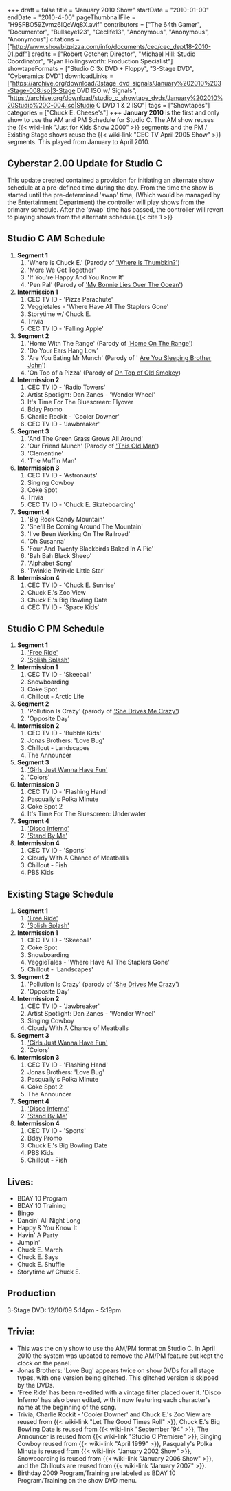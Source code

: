 +++
draft = false
title = "January 2010 Show"
startDate = "2010-01-00"
endDate = "2010-4-00"
pageThumbnailFile = "H9SFBO59Zvmz6IQcWq8X.avif"
contributors = ["The 64th Gamer", "Documentor", "Bullseye123", "Ceclife13", "Anonymous", "Anonymous", "Anonymous"]
citations = ["http://www.showbizpizza.com/info/documents/cec/cec_dept18-2010-01.pdf"]
credits = ["Robert Gotcher: Director", "Michael Hill: Studio Coordinator", "Ryan Hollingsworth: Production Specialist"]
showtapeFormats = ["Studio C 3x DVD + Floppy", "3-Stage DVD", "Cyberamics DVD"]
downloadLinks = ["https://archive.org/download/3stage_dvd_signals/January%202010%203-Stage-008.iso|3-Stage DVD ISO w/ Signals", "https://archive.org/download/studio_c_showtape_dvds/January%202010%20Studio%20C-004.iso|Studio C DVD 1 & 2 ISO"]
tags = ["Showtapes"]
categories = ["Chuck E. Cheese's"]
+++
**January 2010** is the first and only show to use the AM and PM Schedule for Studio C. The AM show reuses the {{< wiki-link "Just for Kids Show 2000" >}} segments and the PM / Existing Stage shows reuse the {{< wiki-link "CEC TV April 2005 Show" >}} segments.
This played from January to April 2010.

## Cyberstar 2.00 Update for Studio C

This update created contained a provision for initiating an alternate show schedule at a pre-defined time during the day. From the time the show is started until the pre-determined 'swap' time, (Which would be managed by the Entertainment Department) the controller will play shows from the primary schedule. After the 'swap' time has passed, the controller will revert to playing shows from the alternate schedule.{{< cite 1 >}}

## Studio C AM Schedule

1.  **Segment 1**
    1.  'Where is Chuck E.' (Parody of ['Where is Thumbkin?'](https://barney.fandom.com/wiki/Where_is_Thumbkin%3F))
    2.  'More We Get Together'
    3.  'If You're Happy And You Know It'
    4.  'Pen Pal' (Parody of ['My Bonnie Lies Over The Ocean'](https://en.wikipedia.org/wiki/My_Bonnie_Lies_over_the_Ocean))
2.  **Intermission 1**
    1.  CEC TV ID - 'Pizza Parachute'
    2.  Veggietales - 'Where Have All The Staplers Gone'
    3.  Storytime w/ Chuck E.
    4.  Trivia
    5.  CEC TV ID - 'Falling Apple'
3.  **Segment 2**
    1.  'Home With The Range' (Parody of ['Home On The Range'](https://en.wikipedia.org/wiki/Home_on_the_Range))
    2.  'Do Your Ears Hang Low'
    3.  'Are You Eating Mr Munch' (Parody of ' [Are You Sleeping Brother John](https://en.wikipedia.org/wiki/Fr%C3%A8re_Jacques)')
    4.  'On Top of a Pizza' (Parody of [On Top of Old Smokey](https://en.wikipedia.org/wiki/On_Top_of_Old_Smoky))
4.  **Intermission 2**
    1.  CEC TV ID - 'Radio Towers'
    2.  Artist Spotlight: Dan Zanes - 'Wonder Wheel'
    3.  It's Time For The Bluescreen: Flyover
    4.  Bday Promo
    5.  Charlie Rockit - 'Cooler Downer'
    6.  CEC TV ID - 'Jawbreaker'
5.  **Segment 3**
    1.  'And The Green Grass Grows All Around'
    2.  'Our Friend Munch' (Parody of ['This Old Man'](https://en.wikipedia.org/wiki/This_Old_Man))
    3.  'Clementine'
    4.  'The Muffin Man'
6.  **Intermission 3**
    1.  CEC TV ID - 'Astronauts'
    2.  Singing Cowboy
    3.  Coke Spot
    4.  Trivia
    5.  CEC TV ID - 'Chuck E. Skateboarding'
7.  **Segment 4**
    1.  'Big Rock Candy Mountain'
    2.  'She'll Be Coming Around The Mountain'
    3.  'I've Been Working On The Railroad'
    4.  'Oh Susanna'
    5.  'Four And Twenty Blackbirds Baked In A Pie'
    6.  'Bah Bah Black Sheep'
    7.  'Alphabet Song'
    8.  'Twinkle Twinkle Little Star'
8.  **Intermission 4**
    1.  CEC TV ID - 'Chuck E. Sunrise'
    2.  Chuck E.'s Zoo View
    3.  Chuck E.'s Big Bowling Date
    4.  CEC TV ID - 'Space Kids'

## Studio C PM Schedule

1.  **Segment 1**
    1.  ['Free Ride'](https://en.wikipedia.org/wiki/Free_Ride_(song))
    2.  ['Splish Splash'](https://en.wikipedia.org/wiki/Splish_Splash_(song))
2.  **Intermission 1**
    1.  CEC TV ID - 'Skeeball'
    2.  Snowboarding
    3.  Coke Spot
    4.  Chillout - Arctic Life
3.  **Segment 2**
    1.  'Pollution Is Crazy' (parody of ['She Drives Me Crazy'](https://en.wikipedia.org/wiki/She_Drives_Me_Crazy))
    2.  'Opposite Day'
4.  **Intermission 2**
    1.  CEC TV ID - 'Bubble Kids'
    2.  Jonas Brothers: 'Love Bug'
    3.  Chillout - Landscapes
    4.  The Announcer
5.  **Segment 3**
    1.  ['Girls Just Wanna Have Fun'](https://en.wikipedia.org/wiki/Girls_Just_Want_to_Have_Fun)
    2.  'Colors'
6.  **Intermission 3**
    1.  CEC TV ID - 'Flashing Hand'
    2.  Pasqually's Polka Minute
    3.  Coke Spot 2
    4.  It's Time For The Bluescreen: Underwater
7.  **Segment 4**
    1.  ['Disco Inferno'](https://en.wikipedia.org/wiki/Disco_Inferno)
    2.  ['Stand By Me'](https://en.wikipedia.org/wiki/Stand_by_Me_(Ben_E._King_song))
8.  **Intermission 4**
    1.  CEC TV ID - 'Sports'
    2.  Cloudy With A Chance of Meatballs
    3.  Chillout - Fish
    4.  PBS Kids

## Existing Stage Schedule

1.  **Segment 1**
    1.  ['Free Ride'](https://en.wikipedia.org/wiki/Free_Ride_(song))
    2.  ['Splish Splash'](https://en.wikipedia.org/wiki/Splish_Splash_(song))
2.  **Intermission 1**
    1.  CEC TV ID - 'Skeeball'
    2.  Coke Spot
    3.  Snowboarding
    4.  VeggieTales - 'Where Have All The Staplers Gone'
    5.  Chillout - 'Landscapes'
3.  **Segment 2**
    1.  'Pollution Is Crazy' (parody of ['She Drives Me Crazy'](https://en.wikipedia.org/wiki/She_Drives_Me_Crazy))
    2.  'Opposite Day'
4.  **Intermission 2**
    1.  CEC TV ID - 'Jawbreaker'
    2.  Artist Spotlight: Dan Zanes - 'Wonder Wheel'
    3.  Singing Cowboy
    4.  Cloudy With A Chance of Meatballs
5.  **Segment 3**
    1.  ['Girls Just Wanna Have Fun'](https://en.wikipedia.org/wiki/Girls_Just_Want_to_Have_Fun)
    2.  'Colors'
6.  **Intermission 3**
    1.  CEC TV ID - 'Flashing Hand'
    2.  Jonas Brothers: 'Love Bug'
    3.  Pasqually's Polka Minute
    4.  Coke Spot 2
    5.  The Announcer
7.  **Segment 4**
    1.  ['Disco Inferno'](https://en.wikipedia.org/wiki/Disco_Inferno)
    2.  ['Stand By Me'](https://en.wikipedia.org/wiki/Stand_by_Me_(Ben_E._King_song))
8.  **Intermission 4**
    1.  CEC TV ID - 'Sports'
    2.  Bday Promo
    3.  Chuck E.'s Big Bowling Date
    4.  PBS Kids
    5.  Chillout - Fish

## Lives:

- BDAY 10 Program
- BDAY 10 Training
- Bingo
- Dancin' All Night Long
- Happy & You Know It
- Havin' A Party
- Jumpin'
- Chuck E. March
- Chuck E. Says
- Chuck E. Shuffle
- Storytime w/ Chuck E.

## Production

3-Stage DVD: 12/10/09 5:14pm - 5:19pm

## Trivia:

- This was the only show to use the AM/PM format on Studio C. In April 2010 the system was updated to remove the AM/PM feature but kept the clock on the panel.
- Jonas Brothers: 'Love Bug' appears twice on show DVDs for all stage types, with one version being glitched. This glitched version is skipped by the DVDs.
- 'Free Ride' has been re-edited with a vintage filter placed over it. 'Disco Inferno' has also been edited, with it now featuring each character's name at the beginning of the song.
- Trivia, Charlie Rockit - 'Cooler Downer' and Chuck E.'s Zoo View are reused from {{< wiki-link "Let The Good Times Roll" >}}, Chuck E.'s Big Bowling Date is reused from {{< wiki-link "September '94" >}}, The Announcer is reused from {{< wiki-link "Studio C Premiere" >}}, Singing Cowboy reused from {{< wiki-link "April 1999" >}}, Pasqually's Polka Minute is reused from {{< wiki-link "January 2002 Show" >}}, Snowboarding is reused from {{< wiki-link "January 2006 Show" >}}, and the Chillouts are reused from {{< wiki-link "January 2007" >}}.
- Birthday 2009 Program/Training are labeled as BDAY 10 Program/Training on the show DVD menu.
